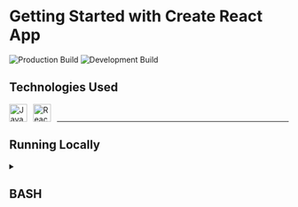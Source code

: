 # Getting Started with Create React App

![Production Build](https://github.com/kevinthelago/artist_portfolio_ui/actions/workflows/main.yml/badge.svg)
![Development Build](https://github.com/kevinthelago/artist_portfolio_ui/actions/workflows/dev.yml/badge.svg)

## Technologies Used

<img align="left" alt="JavaScript" style="width: 32px; padding-right: 8px;" src="https://cdn.jsdelivr.net/gh/devicons/devicon/icons/javascript/javascript-original.svg" />
<img align="left" alt="React" style="width: 32px; padding-right: 8px;" src="https://cdn.jsdelivr.net/gh/devicons/devicon/icons/react/react-original.svg" />

<br />

---

## Running Locally

<details><summary><h2>BASH</h2></summary>

First clone the repository

```bash
git clone https://github.com/kevinthelago/artist_portfolio_ui
```

Change to the repository's directory

```bash
cd artist_portfolio_ui
```

Using npm install the necessary packages

```bash
npm install
```

Start the React application

```bash
npm start
```

</details>
